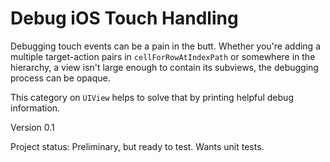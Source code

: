 Debug iOS Touch Handling
=====================

Debugging touch events can be a pain in the butt. Whether you're adding a multiple target-action pairs in `cellForRowAtIndexPath` or somewhere in the hierarchy, a view isn't large enough to contain its subviews, the debugging process can be opaque. 

This category on `UIView` helps to solve that by printing helpful debug information.

Version 0.1

Project status: Preliminary, but ready to test. Wants unit tests.
